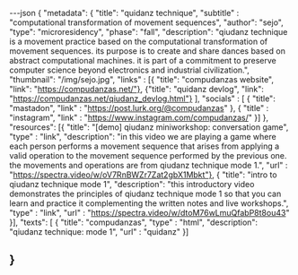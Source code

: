 ---json
{
"metadata": {
  "title": "quidanz technique",
  "subtitle" : "computational transformation of movement sequences",
  "author": "sejo",
  "type": "microresidency",
  "phase": "fall",
  "description": "qiudanz technique is a movement practice based on the computational transformation of movement sequences. its purpose is to create and share dances based on abstract computational machines. it is part of a commitment to preserve computer science beyond electronics and industrial civilization.",
 "thumbnail": "/img/sejo.jpg",
"links" : [{
  "title": "compudanzas website",
  "link": "https://compudanzas.net/"},
  {"title": "quidanz devlog",
  "link": "https://compudanzas.net/qiudanz_devlog.html"}
],
"socials" : [
{
  "title": "mastadon",
  "link" : "https://post.lurk.org/@compudanzas"
  },
    {
  "title" : "instagram",
  "link" : "https://www.instagram.com/compudanzas/"
  }]
  },
"resources": [{
  "title": "[demo] qiudanz miniworkshop: conversation game",
  "type" : "link",
  "description": "in this video we are playing a game where each person performs a movement sequence that arises from applying a valid operation to the movement sequence performed by the previous one. the movements and operations are from qiudanz technique mode 1.",
  "url" : "https://spectra.video/w/oV7RnBWZr7Zat2gbX1Mbkt"},
  {
  "title": "intro to qiudanz technique mode 1",
  "description": "this introductory video demonstrates the principles of qiudanz technique mode 1 so that you can learn and practice it complementing the written notes and live workshops.",
  "type" : "link",
  "url" : "https://spectra.video/w/dtoM76wLmuQfabP8t8ou43"
}],
"texts": [
{ "title": "compudanzas",
  "type" : "html",
  "description": "qiudanz technique: mode 1",
  "url" : "quidanz"
  }]

}
---
